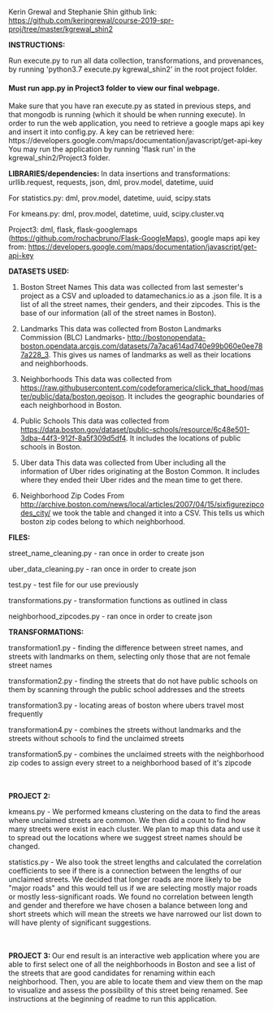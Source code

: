 Kerin Grewal and Stephanie Shin 
github link: https://github.com/keringrewal/course-2019-spr-proj/tree/master/kgrewal_shin2


<b> INSTRUCTIONS: </b>

Run execute.py to run all data collection, transformations, and provenances, 
by running 'python3.7 execute.py kgrewal_shin2' in the root project folder. 

<h4><b>Must run app.py in Project3 folder to view our final webpage.</b></h4>
Make sure that you have ran execute.py as stated in previous steps, and that mongodb is running (which it should be when running execute). 
In order to run the web application, you need to retrieve a google maps api key and insert it into config.py. 
A key can be retrieved here: https://developers.google.com/maps/documentation/javascript/get-api-key
You may run the application by running 'flask run' in the kgrewal_shin2/Project3 folder. 

 
<b> LIBRARIES/dependencies: </b>
In data insertions and transformations: 
urllib.request, requests, json, dml, prov.model, datetime, uuid

For statistics.py: 
dml, prov.model, datetime, uuid, scipy.stats

For kmeans.py: 
dml, prov.model, datetime, uuid, scipy.cluster.vq

Project3: 
dml, flask, flask-googlemaps (https://github.com/rochacbruno/Flask-GoogleMaps), google maps api key from: https://developers.google.com/maps/documentation/javascript/get-api-key



<b> DATASETS USED: </b>

1. Boston Street Names 
This data was collected from last semester's project as a CSV and uploaded to datamechanics.io as a .json file. It is a list of all the street names, their genders, and their zipcodes.
This is the base of our information (all of the street names in Boston). 

2. Landmarks 
This data was collected from Boston Landmarks Commission (BLC) Landmarks- http://bostonopendata-boston.opendata.arcgis.com/datasets/7a7aca614ad740e99b060e0ee787a228_3. 
This gives us names of landmarks as well as their locations and neighborhoods. 

3. Neighborhoods 
This data was collected from https://raw.githubusercontent.com/codeforamerica/click_that_hood/master/public/data/boston.geojson. 
It includes the geographic boundaries of each neighborhood in Boston. 

4. Public Schools 
This data was collected from https://data.boston.gov/dataset/public-schools/resource/6c48e501-3dba-44f3-912f-8a5f309d5df4. 
It includes the locations of public schools in Boston. 

5. Uber data 
This data was collected from Uber including all the information of Uber rides originating at the Boston Common. 
It includes where they ended their Uber rides and the mean time to get there. 

6. Neighborhood Zip Codes
From http://archive.boston.com/news/local/articles/2007/04/15/sixfigurezipcodes_city/ we took the table and changed
it into a CSV. This tells us which boston zip codes belong to which neighborhood.


<b> FILES: </b>

street_name_cleaning.py - ran once in order to create json

uber_data_cleaning.py - ran once in order to create json 

test.py - test file for our use previously 

transformations.py - transformation functions as outlined in class 

neighborhood_zipcodes.py - ran once in order to create json



<b> TRANSFORMATIONS: </b>

transformation1.py - finding the difference between street names, and streets with landmarks on them, selecting only those that are not female street names

transformation2.py - finding the streets that do not have public schools on them by scanning through the public school addresses and the streets

transformation3.py - locating areas of boston where ubers travel most frequently 

transformation4.py - combines the streets without landmarks and the streets without schools to find the unclaimed streets

transformation5.py - combines the unclaimed streets with the neighborhood zip codes to assign every street to a neighborhood based of it's zipcode 


<br></br>
<b>PROJECT 2: </b> 

kmeans.py - We performed kmeans clustering on the data to find the areas where unclaimed streets are common. We then did a count 
to find how many streets were exist in each cluster. We plan to map this data and use it to spread out the locations where we 
suggest street names should be changed.

statistics.py - We also took the street lengths and calculated the correlation coefficients to see if 
there is a connection between the lengths of our unclaimed streets. We decided that longer
roads are more likely to be "major roads" and this would tell us if we are selecting 
mostly major roads or mostly less-significant roads. We found no correlation between length and gender
and therefore we have chosen a balance between long and short streets which will mean the streets
we have narrowed our list down to will have plenty of significant suggestions.


<br></br>
<b> PROJECT 3: </b>
Our end result is an interactive web application where you are able to first select one of all the neighborhoods in Boston
and see a list of the streets that are good candidates for renaming within each neighborhood. Then, you are able to locate 
them and view them on the map to visualize and assess the possibility of this street being renamed. 
See instructions at the beginning of readme to run this application. 


